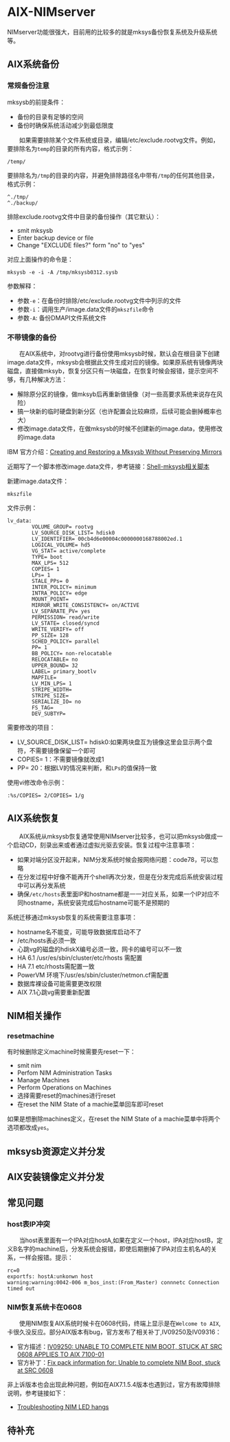 # AIX-NIMserver
NIMserver功能很强大，目前用的比较多的就是mksys备份恢复系统及升级系统等。
## AIX系统备份
### 常规备份注意
mksysb的前提条件：
- 备份的目录有足够的空间
- 备份时确保系统活动减少到最低限度

&#8195;&#8195;如果需要排除某个文件系统或目录，编辑/etc/exclude.rootvg文件。例如，要排除名为`temp`的目录的所有内容，格式示例：
```
/temp/
```
要排除名为`/tmp`的目录的内容，并避免排除路径名中带有`/tmp`的任何其他目录，格式示例：
```
^./tmp/
^./backup/
```
排除exclude.rootvg文件中目录的备份操作（其它默认）：
- smit mksysb
- Enter backup device or file
- Change "EXCLUDE files?" form "no" to "yes"

对应上面操作的命令是：
```
mksysb -e -i -A /tmp/mksysb0312.sysb
```
参数解释：
- 参数`-e`：在备份时排除/etc/exclude.rootvg文件中列示的文件
- 参数`-i`：调用生产/image.data文件的`mkszfile`命令
- 参数`-A`: 备份DMAPI文件系统文件

### 不带镜像的备份
&#8195;&#8195;在AIX系统中，对rootvg进行备份使用mksysb时候，默认会在根目录下创建image.data文件，mksysb会根据此文件生成对应的镜像。如果原系统有镜像两块磁盘，直接做mksyb，恢复分区只有一块磁盘，在恢复时候会报错，提示空间不够，有几种解决方法：
- 解除原分区的镜像，做mksyb后再重新做镜像（对一些高要求系统来说存在风险）
- 搞一块新的临时硬盘到新分区（也许配置会比较麻烦，后续可能会删掉概率也大）
- 修改image.data文件，在做mksysb的时候不创建新的image.data，使用修改的image.data

IBM 官方介绍：[Creating and Restoring a Mksysb Without Preserving Mirrors](https://www.ibm.com/support/pages/creating-and-restoring-mksysb-without-preserving-mirrors-using-nim-tape-or-disk)

近期写了一个脚本修改image.data文件，参考链接：[Shell-mksysb相关脚本](https://ebook.big1000.com/09-Shell%E8%84%9A%E6%9C%AC/03-Shell_AIX%E8%84%9A%E6%9C%AC/02-Shell-mksysb%E7%9B%B8%E5%85%B3%E8%84%9A%E6%9C%AC.html)

新建image.data文件：
```
mkszfile
```
文件示例：
```
lv_data:
        VOLUME_GROUP= rootvg
        LV_SOURCE_DISK_LIST= hdisk0 
        LV_IDENTIFIER= 00cb4d6e00004c0000000168788002ed.1
        LOGICAL_VOLUME= hd5
        VG_STAT= active/complete
        TYPE= boot
        MAX_LPS= 512
        COPIES= 1
        LPs= 1
        STALE_PPs= 0
        INTER_POLICY= minimum
        INTRA_POLICY= edge
        MOUNT_POINT= 
        MIRROR_WRITE_CONSISTENCY= on/ACTIVE
        LV_SEPARATE_PV= yes
        PERMISSION= read/write
        LV_STATE= closed/syncd
        WRITE_VERIFY= off
        PP_SIZE= 128
        SCHED_POLICY= parallel
        PP= 1
        BB_POLICY= non-relocatable
        RELOCATABLE= no
        UPPER_BOUND= 32
        LABEL= primary_bootlv
        MAPFILE=
        LV_MIN_LPS= 1
        STRIPE_WIDTH= 
        STRIPE_SIZE= 
        SERIALIZE_IO= no
        FS_TAG=  
        DEV_SUBTYP=
```
需要修改的项目：
- LV_SOURCE_DISK_LIST= hdisk0:如果两块盘互为镜像这里会显示两个盘符，不需要镜像保留一个即可
- COPIES= 1：不需要镜像就改成1
- PP= 20：根据LV的情况来判断，和`LPs`的值保持一致

使用vi修改命令示例：
```
:%s/COPIES= 2/COPIES= 1/g
```
## AIX系统恢复
&#8195;&#8195;AIX系统从mksysb恢复通常使用NIMserver比较多，也可以把mksysb做成一个启动CD，刻录出来或者通过虚拟光驱去安装。恢复过程中注意事项：
- 如果对端分区没开起来，NIM分发系统时候会报网络问题：code78，可以忽略
- 在分发过程中好像不能再开个shell再次分发，但是在分发完成后系统安装过程中可以再分发系统
- 确保`/etc/hosts`表里面IP和hostname都是一一对应关系，如果一个IP对应不同hostname，系统安装完成后hostname可能不是预期的

系统迁移通过mksysb恢复的系统需要注意事项：
- hostname名不能变，可能导致数据库启动不了
- /etc/hosts表必须一致
- 心跳vg的磁盘的hdiskX编号必须一致，网卡的编号可以不一致
- HA 6.1 /usr/es/sbin/cluster/etc/rhosts 需配置
- HA 7.1 etc/rhosts需配置一致
- PowerVM 环境下/usr/es/sbin/cluster/netmon.cf需配置
- 数据库裸设备可能需要更改权限
- AIX 7.1心跳vg需要重新配置

## NIM相关操作
### resetmachine
有时候删除定义machine时候需要先reset一下：
- smit nim
- Perfom NIM Administration Tasks
- Manage Machines
- Perform Operations on Machines
- 选择需要reset的machines进行reset
- 在reset the NIM State of a machie菜单回车即可reset

如果是想删除machines定义，在reset the NIM State of a machie菜单中将两个选项都改成`yes`。

## mksysb资源定义并分发 

## AIX安装镜像定义并分发


## 常见问题
### host表IP冲突
&#8195;&#8195;当host表里面有一个IPA对应hostA,如果在定义一个host，IPA对应hostB，定义B名字的machine后，分发系统会报错，即使后期删掉了IPA对应主机名A的关系，一样会报错。提示：
```
rc=0
exportfs: hostA:unkonwn host
warning:warning:0042-006 m_bos_inst:(From_Master) connnetc Connection timed out
```

### NIM恢复系统卡在0608
&#8195;&#8195;使用NIM恢复AIX系统时候卡在0608代码，终端上显示是在`Welcome to AIX`,卡很久没反应。部分AIX版本有bug，官方发布了相关补丁,IV09250及IV09316：
- 官方描述：[IV09250: UNABLE TO COMPLETE NIM BOOT, STUCK AT SRC 0608 APPLIES TO AIX 7100-01](https://www.ibm.com/support/pages/apar/IV09250?mhsrc=ibmsearch_a&mhq=stuck%20at%20SRC%200608)
- 官方补丁：[Fix pack information for: Unable to complete NIM Boot, stuck at SRC 0608](https://www.ibm.com/support/pages/node/5860239)

非上诉版本也会出现此种问题，例如在AIX7.1.5.4版本也遇到过，官方有故障排除说明，参考链接如下：
- [Troubleshooting NIM LED hangs](https://www.ibm.com/support/pages/troubleshooting-nim-led-hangs#4)

## 待补充